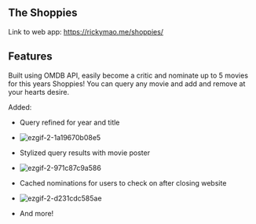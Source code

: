 ## The Shoppies



Link to web app: https://rickymao.me/shoppies/


## Features

Built using OMDB API, easily become a critic and nominate up to 5 movies for this years Shoppies! You can query any movie and add and remove at your hearts desire.

Added:
- Query refined for year and title
- ![ezgif-2-1a19670b08e5](https://user-images.githubusercontent.com/59406513/117603190-568e8400-b107-11eb-9282-434498541f26.gif)

- Stylized query results with movie poster
- ![ezgif-2-971c87c9a586](https://user-images.githubusercontent.com/59406513/117603558-504cd780-b108-11eb-9f2b-b03dbbf97c0b.gif)

- Cached nominations for users to check on after closing website
- ![ezgif-2-d231cdc585ae](https://user-images.githubusercontent.com/59406513/117603608-68245b80-b108-11eb-9092-579073d5144e.gif)

- And more!
